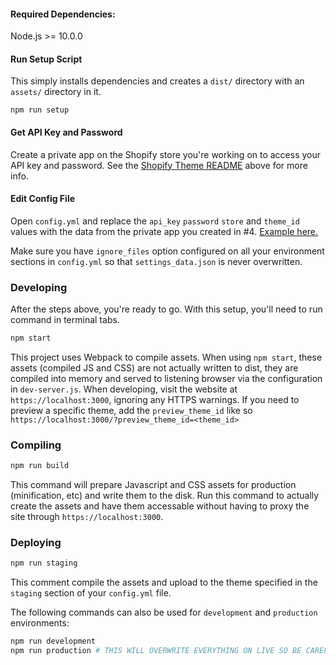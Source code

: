 #### Required Dependencies:
Node.js >= 10.0.0

#### Run Setup Script
This simply installs dependencies and creates a `dist/` directory with an `assets/` directory in it.
```
npm run setup
```

#### Get API Key and Password
Create a private app on the Shopify store you're working on to access your API key and password. See the [Shopify Theme README](https://github.com/Shopify/shopify_theme) above for more info.

#### Edit Config File
Open `config.yml` and replace the `api_key` `password` `store` and `theme_id` values with the data from the private app you created in #4. [Example here.](http://themekit.cat/docs/#config-example)

Make sure you have `ignore_files` option configured on all your environment sections in `config.yml` so that `settings_data.json` is never overwritten.

### Developing
After the steps above, you're ready to go. With this setup, you'll need to run command in terminal tabs.
```bash
npm start
```

This project uses Webpack to compile assets. When using ```npm start```, these assets (compiled JS and CSS) are not actually written to dist, they are compiled into memory and served to listening browser via the configuration in ```dev-server.js```. When developing, visit the website at ```https://localhost:3000```, ignoring any HTTPS warnings. If you need to preview a specific theme, add the ```preview_theme_id``` like so ```https://localhost:3000/?preview_theme_id=<theme_id>```

### Compiling
```bash
npm run build
```
This command will prepare Javascript and CSS assets for production (minification, etc) and write them to the disk. Run this command to actually create the assets and have them accessable without having to proxy the site through ```https://localhost:3000```.

### Deploying
```bash
npm run staging
```

This comment compile the assets and upload to the theme specified in the `staging` section of your `config.yml` file.

The following commands can also be used for `development` and `production` environments:

```bash
npm run development
npm run production # THIS WILL OVERWRITE EVERYTHING ON LIVE SO BE CAREFUL
```
